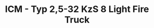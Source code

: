 ---
layout: product
title: "ICM - Typ 2,5-32 KzS 8 Light Fire Truck"
price: "TBA" 
desc: "N/A"
img_path: "/assets/img/ICM35403.webp"
brand: "N/A"
available: false
special_offer: false
new: false
soon: false
cat: "010000"
subcat: "013600"
subsubcat: "0N/A"
sifra: "ICM35403"
popular: false
---